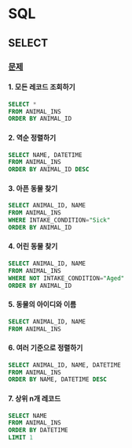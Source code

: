 # SQL
## SELECT
### <a href="https://programmers.co.kr/learn/courses/30/parts/17042">문제</a>

#### 1. 모든 레코드 조회하기
```SQL
SELECT *
FROM ANIMAL_INS
ORDER BY ANIMAL_ID
```

#### 2. 역순 정렬하기
```SQL
SELECT NAME, DATETIME
FROM ANIMAL_INS
ORDER BY ANIMAL_ID DESC
```

#### 3. 아픈 동물 찾기
```SQL
SELECT ANIMAL_ID, NAME
FROM ANIMAL_INS
WHERE INTAKE_CONDITION="Sick"
ORDER BY ANIMAL_ID
```

#### 4. 어린 동물 찾기
```SQL
SELECT ANIMAL_ID, NAME
FROM ANIMAL_INS
WHERE NOT INTAKE_CONDITION="Aged"
ORDER BY ANIMAL_ID
```

#### 5. 동물의 아이디와 이름
```SQL
SELECT ANIMAL_ID, NAME
FROM ANIMAL_INS
```

#### 6. 여러 기준으로 정렬하기
```SQL
SELECT ANIMAL_ID, NAME, DATETIME
FROM ANIMAL_INS
ORDER BY NAME, DATETIME DESC
```

#### 7. 상위 n개 레코드
```SQL
SELECT NAME
FROM ANIMAL_INS
ORDER BY DATETIME
LIMIT 1
```


